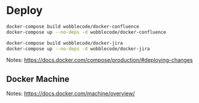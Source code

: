 # Deploy

```sh
docker-compose build wobblecode/docker-confluence
docker-compose up --no-deps -d wobblecode/docker-confluence

docker-compose build wobblecode/docker-jira
docker-compose up --no-deps -d wobblecode/docker-jira
```

Notes: https://docs.docker.com/compose/production/#deploying-changes

## Docker Machine

Notes: https://docs.docker.com/machine/overview/
